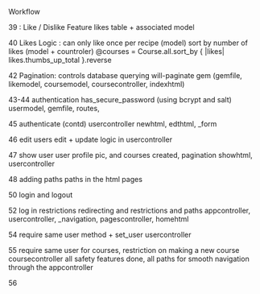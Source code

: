 Workflow

39 : Like / Dislike Feature
  likes table + associated model
  
40 Likes Logic : can only like once per recipe (model)
  sort by number of likes (model + countroler)
  @courses = Course.all.sort_by { |likes| likes.thumbs_up_total }.reverse

42 Pagination: controls database querying
  will-paginate gem (gemfile, likemodel, coursemodel, coursecontroller, indexhtml)
  
43-44 authentication
  has_secure_password (using bcrypt and salt)
  usermodel, gemfile, routes,
  
45 authenticate (contd)
  usercontroller newhtml, edthtml, _form
  
46 edit users
  edit + update logic in usercontroller
  
47 show user
  user profile pic, and courses created, pagination
  showhtml, usercontroller
  
48 adding paths
  paths in the html pages
  
50 login and logout

52 log in restrictions
  redirecting and restrictions and paths
  appcontroller, usercontroller, _navigation, pagescontroller, homehtml
  
54 require same user method + set_user
  usercontroller
  
55 require same user for courses, restriction on making a new course
  coursecontroller
  all safety features done, all paths for smooth navigation through the appcontroller

56